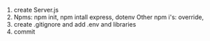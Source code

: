 1. create Server.js
2. Npms: npm init, npm intall express, dotenv 
    Other npm i's: override, 
3. create .gitignore and add .env and libraries
4.  commit